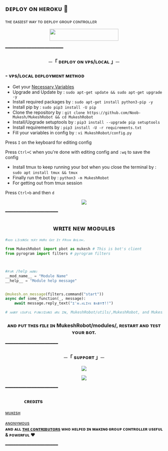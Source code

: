 
<h2>  ᴅᴇᴘʟᴏʏ ᴏɴ ʜᴇʀᴏᴋᴜ​ 🚀</h2> 
ᴛʜᴇ ᴇᴀsɪᴇsᴛ ᴡᴀʏ ᴛᴏ ᴅᴇᴘʟᴏʏ  ɢʀᴏᴜᴘ ᴄᴏɴᴛʀᴏʟʟᴇʀ 
<p align="center"><a href="https://heroku.com/deploy?template=https://github.com/Shalini77986/SHALINI_ROBOT"> <img src="https://img.shields.io/badge/Deploy%20To%20Heroku-black?style=for-the-badge&logo=heroku" width="220" height="38.45"/></a></p>
 ━━━━━━━━━━━━━━━━━━━━━━
<h3 align="center">
    ─「 ᴅᴇᴩʟᴏʏ ᴏɴ ᴠᴘs/ʟᴏᴄᴀʟ 」─
</h3>


<h3>
- <b> ᴠᴘs/ʟᴏᴄᴀʟ ᴅᴇᴘʟᴏʏᴍᴇɴᴛ ᴍᴇᴛʜᴏᴅ </b>
</h3>

- Get your [Necessary Variables](https://github.com/Noob-Mukesh/MukeshRobot/blob/main/MukeshRobot/config.py)
- Upgrade and Update by :
`sudo apt-get update && sudo apt-get upgrade -y`
- Install required packages by :
`sudo apt-get install python3-pip -y`
- Install pip by :
`sudo pip3 install -U pip`
- Clone the repository by :
`git clone https://github.com/Noob-Mukesh/MukeshRobot && cd MukeshRobot`
- Install/Upgrade setuptools by :
`pip3 install --upgrade pip setuptools`
- Install requirements by :
`pip3 install -U -r requirements.txt`
- Fill your variables in config by :
`vi MukeshRobot/config.py`

Press `I` on the keyboard for editing config

Press `Ctrl+C` when you're done with editing config and `:wq` to save the config
- Install tmux to keep running your bot when you close the terminal by :
`sudo apt install tmux && tmux`
- Finally run the bot by :
`python3 -m MukeshRobot`
- For getting out from tmux session

Press `Ctrl+b` and then `d`

<p align="center">
  <img src="https://te.legra.ph/file/5ab0e91166940c796f7dc.jpg">
</p>


━━━━━━━━━━━━━━━━━━━━


<h2 align="center"> 
    ᴡʀɪᴛᴇ ɴᴇᴡ ᴍᴏᴅᴜʟᴇs 
</h2>

```py
#ᴀᴅᴅ ʟɪᴄᴇɴsᴇ ᴛᴇxᴛ ʜᴇʀᴇ ɢᴇᴛ ɪᴛ ғʀᴏᴍ ʙᴇʟᴏᴡ.

from MukeshRobot import pbot as mukesh # This is bot's client
from pyrogram import filters # pyrogram filters



#ғᴏʀ /help ᴍᴇɴᴜ
__mod_name__ = "Module Name"
__help__ = "Module help message"


@mukesh.on_message(filters.command("start"))
async def some_function(_, message):
    await message.reply_text("ɪ'ᴍ.ᴀʟɪᴠᴇ ʙᴀʙʏ❣️!!")

# ᴍᴀɴʏ ᴜsᴇғᴜʟ ғᴜɴᴄᴛɪᴏɴs ᴀʀᴇ ɪɴ, MukeshRobot/utils/,MukeshRobot, and MukeshRobot/modules/
```

<h3 align="center"> 
 ᴀɴᴅ ᴘᴜᴛ ᴛʜɪs ғɪʟᴇ ɪɴ MukeshRobot/modules/, ʀᴇsᴛᴀʀᴛ ᴀɴᴅ ᴛᴇsᴛ ʏᴏᴜʀ ʙᴏᴛ.
</h3>

━━━━━━━━━━━━━━━━━━━━
<h3 align="center">
    ─「 sᴜᴩᴩᴏʀᴛ 」─
</h3>

<p align="center">
<a href="https://telegram.me/the_support_chat"><img src="https://img.shields.io/badge/-Support%20Group-blue.svg?style=for-the-badge&logo=Telegram"></a>
</p>
<p align="center">
<a href="https://telegram.me/mukeshbotzone"><img src="https://img.shields.io/badge/-Support%20Channel-blue.svg?style=for-the-badge&logo=telegram"></a>
</p>

━━━━━━━━━━━━━━━━━━━━
### ㅤㅤㅤㅤᴄʀᴇᴅɪᴛs 
 [ ᴍᴜᴋᴇsʜ ](https://t.me/legend_coder)

 [ᴀɴᴏɴʏᴍᴏᴜs](https://telegram.me/anonymous_was_bot)  
<b>ᴀɴᴅ ᴀʟʟ [ᴛʜᴇ ᴄᴏɴᴛʀɪʙᴜᴛᴏʀs](https://github.com/Noob-Mukesh/MukeshRobot/graphs/contributors) ᴡʜᴏ ʜᴇʟᴩᴇᴅ ɪɴ ᴍᴀᴋɪɴɢ  ɢʀᴏᴜᴘ ᴄᴏɴᴛʀᴏʟʟᴇʀ ᴜsᴇғᴜʟ & ᴩᴏᴡᴇʀғᴜʟ ❤️ </b>

━━━━━━━━━━━━━━━━━━━━
